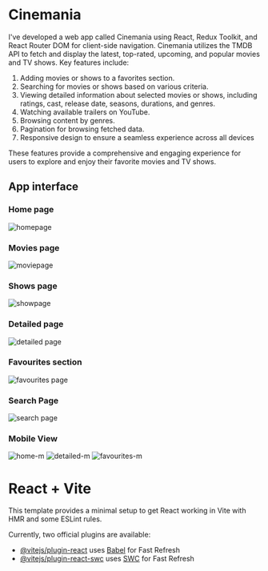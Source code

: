 # Cinemania
I've developed a web app called Cinemania using React, Redux Toolkit, and React Router DOM for client-side navigation. Cinemania utilizes the TMDB API to fetch and display the latest, top-rated, upcoming, and popular movies and TV shows. Key features include:

1. Adding movies or shows to a favorites section.
2. Searching for movies or shows based on various criteria.
3. Viewing detailed information about selected movies or shows, including ratings, cast, release date, seasons, durations, and genres.
4. Watching available trailers on YouTube.
5. Browsing content by genres.
6. Pagination for browsing fetched data.
7. Responsive design to ensure a seamless experience across all devices

These features provide a comprehensive and engaging experience for users to explore and enjoy their favorite movies and TV shows.

## App interface
### Home page
![homepage](https://github.com/user-attachments/assets/e8c7322f-5b21-44b5-af88-a5037d542ada)

### Movies page
![moviepage](https://github.com/user-attachments/assets/27ba2c85-8086-4c73-a576-f65d67e482b7)

### Shows page
![showpage](https://github.com/user-attachments/assets/6dd9fb48-c6ca-4214-987c-575a316c7fda)

### Detailed page
![detailed page](https://github.com/user-attachments/assets/af084f29-32b9-48c1-af1a-2fa800a82a59)

### Favourites section
![favourites page](https://github.com/user-attachments/assets/d43d489b-c9ad-46d8-9cb9-8c300abcbf34)

### Search Page
![search page](https://github.com/user-attachments/assets/e3115450-4a61-4173-bb0e-c2abe6d80009)

### Mobile View
![home-m](https://github.com/user-attachments/assets/dde2e2fb-a8d1-42ea-808a-d356be70db53)
![detailed-m](https://github.com/user-attachments/assets/bdd92f56-e479-4e53-8cbb-01859f84378e) 
![favourites-m](https://github.com/user-attachments/assets/2dda2fac-3371-4ea3-8503-f51c39e0d8d2)  


# React + Vite

This template provides a minimal setup to get React working in Vite with HMR and some ESLint rules.

Currently, two official plugins are available:

- [@vitejs/plugin-react](https://github.com/vitejs/vite-plugin-react/blob/main/packages/plugin-react/README.md) uses [Babel](https://babeljs.io/) for Fast Refresh
- [@vitejs/plugin-react-swc](https://github.com/vitejs/vite-plugin-react-swc) uses [SWC](https://swc.rs/) for Fast Refresh
